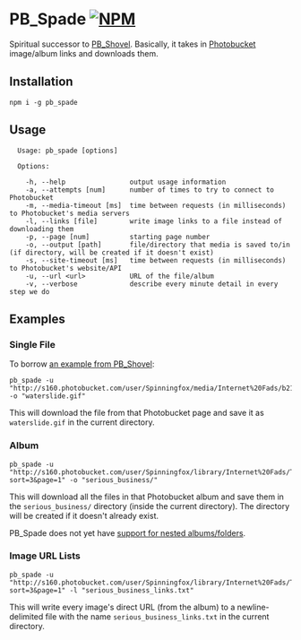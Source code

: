 # PB_Spade [![NPM](https://nodei.co/npm/pb_spade.png?compact=true)](https://www.npmjs.com/package/pb_spade)
Spiritual successor to [PB_Shovel](https://github.com/Daxda/PB_Shovel/). Basically, it takes in [Photobucket](http://photobucket.com) image/album links and downloads them.

## Installation

```
npm i -g pb_spade
```

## Usage

```
  Usage: pb_spade [options]

  Options:

    -h, --help                output usage information
    -a, --attempts [num]      number of times to try to connect to Photobucket
    -m, --media-timeout [ms]  time between requests (in milliseconds) to Photobucket's media servers
    -l, --links [file]        write image links to a file instead of downloading them
    -p, --page [num]          starting page number
    -o, --output [path]       file/directory that media is saved to/in (if directory, will be created if it doesn't exist)
    -s, --site-timeout [ms]   time between requests (in milliseconds) to Photobucket's website/API
    -u, --url <url>           URL of the file/album
    -v, --verbose             describe every minute detail in every step we do
```

## Examples

### Single File

To borrow [an example from PB_Shovel](https://github.com/Daxda/PB_Shovel/#example):

```
pb_spade -u "http://s160.photobucket.com/user/Spinningfox/media/Internet%20Fads/b217a64d.gif.html" -o "waterslide.gif"
```

This will download the file from that Photobucket page and save it as `waterslide.gif` in the current directory.

### Album

```
pb_spade -u "http://s160.photobucket.com/user/Spinningfox/library/Internet%20Fads/Teh%20Interwebs%2053R10U5%208U51N355?sort=3&page=1" -o "serious_business/"
```

This will download all the files in that Photobucket album and save them in the `serious_business/` directory (inside the current directory). The directory will be created if it doesn't already exist.

PB_Spade does not yet have [support for nested albums/folders](https://github.com/r3c0d3x/PB_Spade/issues/2).

### Image URL Lists

```
pb_spade -u "http://s160.photobucket.com/user/Spinningfox/library/Internet%20Fads/Teh%20Interwebs%2053R10U5%208U51N355?sort=3&page=1" -l "serious_business_links.txt"
```

This will write every image's direct URL (from the album) to a newline-delimited file with the name `serious_business_links.txt` in the current directory.